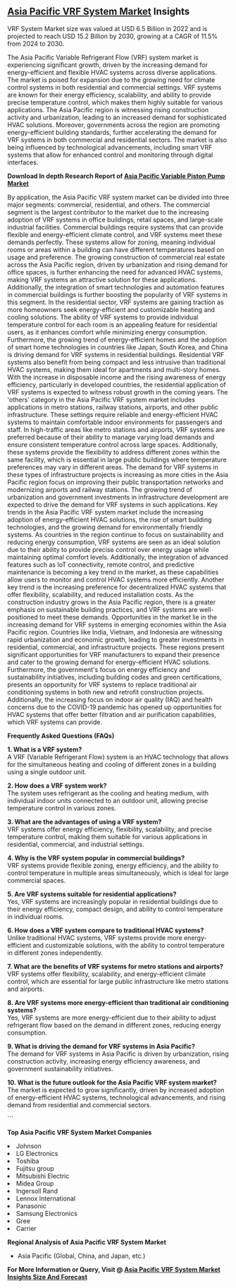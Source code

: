 <h2><a href="https://www.verifiedmarketreports.com/download-sample/?rid=34588&amp;utm_source=Github-Feb&amp;utm_medium=225" target="_blank">Asia Pacific VRF System Market</a> Insights</h2><p>VRF System Market size was valued at USD 6.5 Billion in 2022 and is projected to reach USD 15.2 Billion by 2030, growing at a CAGR of 11.5% from 2024 to 2030.</p><p><p>The Asia Pacific Variable Refrigerant Flow (VRF) system market is experiencing significant growth, driven by the increasing demand for energy-efficient and flexible HVAC systems across diverse applications. The market is poised for expansion due to the growing need for climate control systems in both residential and commercial settings. VRF systems are known for their energy efficiency, scalability, and ability to provide precise temperature control, which makes them highly suitable for various applications. The Asia Pacific region is witnessing rising construction activity and urbanization, leading to an increased demand for sophisticated HVAC solutions. Moreover, governments across the region are promoting energy-efficient building standards, further accelerating the demand for VRF systems in both commercial and residential sectors. The market is also being influenced by technological advancements, including smart VRF systems that allow for enhanced control and monitoring through digital interfaces. <p><strong>Download In depth Research Report of <a href="https://www.verifiedmarketreports.com/download-sample/?rid=236118&amp;utm_source=Pulse-Dec&amp;utm_medium=225" target="_blank">Asia Pacific Variable Piston Pump Market</a></strong></p></p> <p>By application, the Asia Pacific VRF system market can be divided into three major segments: commercial, residential, and others. The commercial segment is the largest contributor to the market due to the increasing adoption of VRF systems in office buildings, retail spaces, and large-scale industrial facilities. Commercial buildings require systems that can provide flexible and energy-efficient climate control, and VRF systems meet these demands perfectly. These systems allow for zoning, meaning individual rooms or areas within a building can have different temperatures based on usage and preference. The growing construction of commercial real estate across the Asia Pacific region, driven by urbanization and rising demand for office spaces, is further enhancing the need for advanced HVAC systems, making VRF systems an attractive solution for these applications. Additionally, the integration of smart technologies and automation features in commercial buildings is further boosting the popularity of VRF systems in this segment. In the residential sector, VRF systems are gaining traction as more homeowners seek energy-efficient and customizable heating and cooling solutions. The ability of VRF systems to provide individual temperature control for each room is an appealing feature for residential users, as it enhances comfort while minimizing energy consumption. Furthermore, the growing trend of energy-efficient homes and the adoption of smart home technologies in countries like Japan, South Korea, and China is driving demand for VRF systems in residential buildings. Residential VRF systems also benefit from being compact and less intrusive than traditional HVAC systems, making them ideal for apartments and multi-story homes. With the increase in disposable income and the rising awareness of energy efficiency, particularly in developed countries, the residential application of VRF systems is expected to witness robust growth in the coming years. The 'others' category in the Asia Pacific VRF system market includes applications in metro stations, railway stations, airports, and other public infrastructure. These settings require reliable and energy-efficient HVAC systems to maintain comfortable indoor environments for passengers and staff. In high-traffic areas like metro stations and airports, VRF systems are preferred because of their ability to manage varying load demands and ensure consistent temperature control across large spaces. Additionally, these systems provide the flexibility to address different zones within the same facility, which is essential in large public buildings where temperature preferences may vary in different areas. The demand for VRF systems in these types of infrastructure projects is increasing as more cities in the Asia Pacific region focus on improving their public transportation networks and modernizing airports and railway stations. The growing trend of urbanization and government investments in infrastructure development are expected to drive the demand for VRF systems in such applications. Key trends in the Asia Pacific VRF system market include the increasing adoption of energy-efficient HVAC solutions, the rise of smart building technologies, and the growing demand for environmentally friendly systems. As countries in the region continue to focus on sustainability and reducing energy consumption, VRF systems are seen as an ideal solution due to their ability to provide precise control over energy usage while maintaining optimal comfort levels. Additionally, the integration of advanced features such as IoT connectivity, remote control, and predictive maintenance is becoming a key trend in the market, as these capabilities allow users to monitor and control HVAC systems more efficiently. Another key trend is the increasing preference for decentralized HVAC systems that offer flexibility, scalability, and reduced installation costs. As the construction industry grows in the Asia Pacific region, there is a greater emphasis on sustainable building practices, and VRF systems are well-positioned to meet these demands. Opportunities in the market lie in the increasing demand for VRF systems in emerging economies within the Asia Pacific region. Countries like India, Vietnam, and Indonesia are witnessing rapid urbanization and economic growth, leading to greater investments in residential, commercial, and infrastructure projects. These regions present significant opportunities for VRF manufacturers to expand their presence and cater to the growing demand for energy-efficient HVAC solutions. Furthermore, the government's focus on energy efficiency and sustainability initiatives, including building codes and green certifications, presents an opportunity for VRF systems to replace traditional air conditioning systems in both new and retrofit construction projects. Additionally, the increasing focus on indoor air quality (IAQ) and health concerns due to the COVID-19 pandemic has opened up opportunities for HVAC systems that offer better filtration and air purification capabilities, which VRF systems can provide. <p><strong>Frequently Asked Questions (FAQs)</strong></p> <p><strong>1. What is a VRF system?</strong><br> A VRF (Variable Refrigerant Flow) system is an HVAC technology that allows for the simultaneous heating and cooling of different zones in a building using a single outdoor unit.</p> <p><strong>2. How does a VRF system work?</strong><br> The system uses refrigerant as the cooling and heating medium, with individual indoor units connected to an outdoor unit, allowing precise temperature control in various zones.</p> <p><strong>3. What are the advantages of using a VRF system?</strong><br> VRF systems offer energy efficiency, flexibility, scalability, and precise temperature control, making them suitable for various applications in residential, commercial, and industrial settings.</p> <p><strong>4. Why is the VRF system popular in commercial buildings?</strong><br> VRF systems provide flexible zoning, energy efficiency, and the ability to control temperature in multiple areas simultaneously, which is ideal for large commercial spaces.</p> <p><strong>5. Are VRF systems suitable for residential applications?</strong><br> Yes, VRF systems are increasingly popular in residential buildings due to their energy efficiency, compact design, and ability to control temperature in individual rooms.</p> <p><strong>6. How does a VRF system compare to traditional HVAC systems?</strong><br> Unlike traditional HVAC systems, VRF systems provide more energy-efficient and customizable solutions, with the ability to control temperature in different zones independently.</p> <p><strong>7. What are the benefits of VRF systems for metro stations and airports?</strong><br> VRF systems offer flexibility, scalability, and energy-efficient climate control, which are essential for large public infrastructure like metro stations and airports.</p> <p><strong>8. Are VRF systems more energy-efficient than traditional air conditioning systems?</strong><br> Yes, VRF systems are more energy-efficient due to their ability to adjust refrigerant flow based on the demand in different zones, reducing energy consumption.</p> <p><strong>9. What is driving the demand for VRF systems in Asia Pacific?</strong><br> The demand for VRF systems in Asia Pacific is driven by urbanization, rising construction activity, increasing energy efficiency awareness, and government sustainability initiatives.</p> <p><strong>10. What is the future outlook for the Asia Pacific VRF system market?</strong><br> The market is expected to grow significantly, driven by increased adoption of energy-efficient HVAC systems, technological advancements, and rising demand from residential and commercial sectors.</p> ```</p><p><strong>Top Asia Pacific VRF System Market Companies</strong></p><div data-test-id=""><p><li>Johnson</li><li> LG Electronics</li><li> Toshiba</li><li> Fujitsu group</li><li> Mitsubishi Electric</li><li> Midea Group</li><li> Ingersoll Rand</li><li> Lennox International</li><li> Panasonic</li><li> Samsung Electronics</li><li> Gree</li><li> Carrier</li></p><div><strong>Regional Analysis of&nbsp;Asia Pacific VRF System Market</strong></div><ul><li dir="ltr"><p dir="ltr">Asia Pacific (Global, China, and Japan, etc.)</p></li></ul><p><strong>For More Information or Query, Visit @&nbsp;</strong><strong><a href="https://www.verifiedmarketreports.com/product/global-vrf-system-market-size-and-forecast-to-2025/?utm_source=Github-Feb&amp;utm_medium=225" target="_blank">Asia Pacific VRF System Market Insights Size And Forecast</a></strong></p></div><h2>&nbsp;</h2><div data-test-id="">&nbsp;</div>
